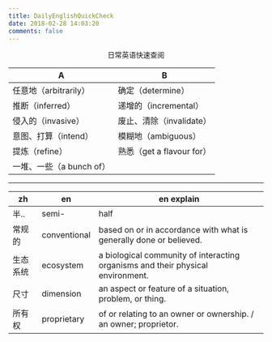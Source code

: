 ```yaml
---
title: DailyEnglishQuickCheck
date: 2018-02-28 14:03:20
comments: false
---
```


<div align = "center">日常英语快速查阅</div>

<!-- more -->

 A|B
---|---
任意地（arbitrarily）| 确定（determine）
推断（inferred）| 递增的（incremental）
侵入的（invasive）| 废止、清除（invalidate）
意图、打算（intend）|模糊地（ambiguous）
提炼（refine）|熟悉（get a flavour for）
一堆、一些（a bunch of）|

---

zh|en|en explain
---|---|--
半..|semi-|half
常规的|conventional|based on or in accordance with what is generally done or believed.
生态系统|ecosystem|a biological community of interacting organisms and their physical environment.
尺寸|dimension|an aspect or feature of a situation, problem, or thing.
所有权|proprietary|of or relating to an owner or ownership. / an owner; proprietor.
